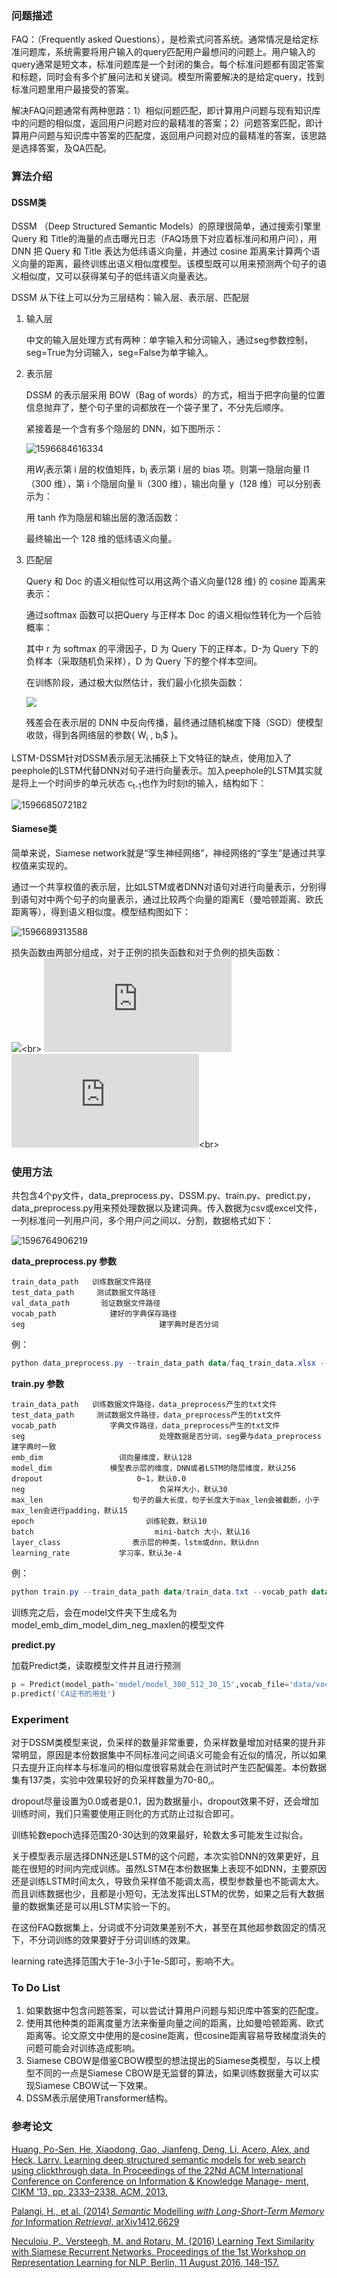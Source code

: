 

### 问题描述

FAQ：（Frequently asked Questions），是检索式问答系统。通常情况是给定标准问题库，系统需要将用户输入的query匹配用户最想问的问题上。用户输入的query通常是短文本，标准问题库是一个封闭的集合。每个标准问题都有固定答案和标题，同时会有多个扩展问法和关键词。模型所需要解决的是给定query，找到标准问题里用户最接受的答案。

解决FAQ问题通常有两种思路：1）相似问题匹配，即计算用户问题与现有知识库中的问题的相似度，返回用户问题对应的最精准的答案；2）问题答案匹配，即计算用户问题与知识库中答案的匹配度，返回用户问题对应的最精准的答案，该思路是选择答案，及QA匹配。

### 算法介绍

#### DSSM类

DSSM （Deep Structured Semantic Models）的原理很简单，通过搜索引擎里 Query 和 Title的海量的点击曝光日志（FAQ场景下对应着标准问和用户问），用 DNN 把 Query 和 Title 表达为低纬语义向量，并通过 cosine 距离来计算两个语义向量的距离，最终训练出语义相似度模型。该模型既可以用来预测两个句子的语义相似度，又可以获得某句子的低纬语义向量表达。

DSSM 从下往上可以分为三层结构：输入层、表示层、匹配层

1. 输入层

   中文的输入层处理方式有两种：单字输入和分词输入，通过seg参数控制，seg=True为分词输入，seg=False为单字输入。

2. 表示层

   DSSM 的表示层采用 BOW（Bag of words）的方式，相当于把字向量的位置信息抛弃了，整个句子里的词都放在一个袋子里了，不分先后顺序。

   紧接着是一个含有多个隐层的 DNN，如下图所示：

   ![1596684616334](images/1596684616334.png)

   用$W_i$表示第 i 层的权值矩阵，b<sub>i</sub> 表示第 i 层的 bias 项。则第一隐层向量 l1（300 维），第 i 个隐层向量 li（300 维），输出向量 y（128 维）可以分别表示为：

   用 tanh 作为隐层和输出层的激活函数：

   最终输出一个 128 维的低纬语义向量。

3. 匹配层

   Query 和 Doc 的语义相似性可以用这两个语义向量(128 维) 的 cosine 距离来表示：

   通过softmax 函数可以把Query 与正样本 Doc 的语义相似性转化为一个后验概率：

   其中 r 为 softmax 的平滑因子，D 为 Query 下的正样本，D-为 Query 下的负样本（采取随机负采样），D 为 Query 下的整个样本空间。

   在训练阶段，通过极大似然估计，我们最小化损失函数：<br>

   ![](https://latex.codecogs.com/svg.latex?L=-log\prod\limits_{(Q,D^+)}{P(D^+|Q)})

   残差会在表示层的 DNN 中反向传播，最终通过随机梯度下降（SGD）使模型收敛，得到各网络层的参数{ W<sub>i</sub> , b<sub>i</sub>$ }。

LSTM-DSSM针对DSSM表示层无法捕获上下文特征的缺点，使用加入了peephole的LSTM代替DNN对句子进行向量表示。加入peephole的LSTM其实就是将上一个时间步的单元状态 c<sub>t-1</sub>也作为时刻t的输入，结构如下： 

![1596685072182](images/1596685072182.png)

#### Siamese类

简单来说，Siamese network就是“孪生神经网络”，神经网络的“孪生”是通过共享权值来实现的。

通过一个共享权值的表示层，比如LSTM或者DNN对语句对进行向量表示，分别得到语句对中两个句子的向量表示，通过比较两个向量的距离E（曼哈顿距离、欧氏距离等），得到语义相似度。模型结构图如下：



![1596689313588](images/1596689313588.png)

损失函数由两部分组成，对于正例的损失函数和对于负例的损失函数：<br>
![](https://latex.codecogs.com/svg.latex?L_+(x_1,x_2)%20=%20\frac{1}{4}(1-E_w)^2)<br>
![](https://latex.codecogs.com/gif.latex?L_-%28x_1%2Cx_2%29%20%3D%20%5Cbegin%7Bcases%7D%20E_w%5E2%20%5Cquad%20if%20E_w%3Em%5C%5C0%20%5Cquad%20otherwise%5Cend%7Bcases%7D)<br>
![](https://latex.codecogs.com/svg.latex?L%20=%20yL_+(x_1,x_2)+(1-y)L_-(x_1,x_2))<br>


### 使用方法	

共包含4个py文件，data_preprocess.py、DSSM.py、train.py、predict.py，data_preprocess.py用来预处理数据以及建词典。传入数据为csv或excel文件，一列标准问一列用户问，多个用户问之间以、分割，数据格式如下：

![1596764906219](images/1596764906219.png)

__data_preprocess.py 参数__

~~~
train_data_path   训练数据文件路径
test_data_path     测试数据文件路径
val_data_path       验证数据文件路径
vocab_path            建好的字典保存路径
seg                              建字典时是否分词
~~~

例：

~~~~~~powershell
python data_preprocess.py --train_data_path data/faq_train_data.xlsx --test_data_path data/faq_test_data.xlsx --vocab_path data/vocab.txt --seg True
~~~~~~

__train.py 参数__

~~~
train_data_path   训练数据文件路径，data_preprocess产生的txt文件
test_data_path     测试数据文件路径，data_preprocess产生的txt文件
vocab_path            字典文件路径，data_preprocess产生的txt文件
seg                              处理数据是否分词，seg要与data_preprocess建字典时一致
emb_dim                 词向量维度，默认128
model_dim             模型表示层的维度，DNN或者LSTM的隐层维度，默认256
dropout                     0~1，默认0.0
neg                              负采样大小，默认30
max_len                    句子的最大长度，句子长度大于max_len会被截断，小于max_len会进行padding，默认15
epoch                         训练轮数，默认10
batch                           mini-batch 大小，默认16
layer_class                表示层的种类，lstm或dnn，默认dnn
learning_rate           学习率，默认3e-4
~~~

例：

~~~powershell
python train.py --train_data_path data/train_data.txt --vocab_path data/vocab.txt --neg 90 --test_data_path data/test_data.txt --epoch 20 --dropout 0.1 --emb_dim 256 --model_dim 400
~~~

训练完之后，会在model文件夹下生成名为model_emb_dim_model_dim_neg_maxlen的模型文件

__predict.py__

加载Predict类，读取模型文件并且进行预测

~~~python
p = Predict(model_path='model/model_300_512_30_15',vocab_file='data/vocab.txt',seg=True)
p.predict('CA证书的用处')
~~~

### Experiment

对于DSSM类模型来说，负采样的数量非常重要，负采样数量增加对结果的提升非常明显，原因是本份数据集中不同标准问之间语义可能会有近似的情况，所以如果只去提升正向样本与标准问的相似度很容易就会在测试时产生匹配偏差。本份数据集有137类，实验中效果较好的负采样数量为70-80,。

dropout尽量设置为0.0或者是0.1，因为数据量小，dropout效果不好，还会增加训练时间，我们只需要使用正则化的方式防止过拟合即可。

训练轮数epoch选择范围20-30达到的效果最好，轮数太多可能发生过拟合。

关于模型表示层选择DNN还是LSTM的这个问题，本次实验DNN的效果更好，且能在很短的时间内完成训练。虽然LSTM在本份数据集上表现不如DNN，主要原因还是训练LSTM时间太久，导致负采样值不能调太高，模型参数量也不能调太大。而且训练数据也少，且都是小短句，无法发挥出LSTM的优势，如果之后有大数据量的数据集还是可以用LSTM实验一下的。

在这份FAQ数据集上，分词或不分词效果差别不大，甚至在其他超参数固定的情况下，不分词训练的效果要好于分词训练的效果。

learning rate选择范围大于1e-3小于1e-5即可，影响不大。


### To Do List
1. 如果数据中包含问题答案，可以尝试计算用户问题与知识库中答案的匹配度。
2. 使用其他种类的距离度量方法来衡量向量之间的距离，比如曼哈顿距离、欧式距离等。论文原文中使用的是cosine距离，但cosine距离容易导致梯度消失的问题可能会对训练造成影响。
3. Siamese CBOW是借鉴CBOW模型的想法提出的Siamese类模型，与以上模型不同的一点是Siamese CBOW是无监督的算法，如果训练数据量大可以实现Siamese CBOW试一下效果。
4. DSSM表示层使用Transformer结构。


### 参考论文

[Huang, Po-Sen, He, Xiaodong, Gao, Jianfeng, Deng, Li, Acero, Alex, and Heck, Larry. Learning
deep structured semantic models for web search using clickthrough data. In Proceedings of the
22Nd ACM International Conference on Conference on Information &#38; Knowledge Manage-
ment, CIKM ’13, pp. 2333–2338. ACM, 2013.](https://dl.acm.org/doi/10.1145/2505515.2505665)

[Palangi, H., et al. (2014) *Semantic* Modelling *with* *Long-Short-Term* *Memory* *for* Information *Retrieval*. arXiv1412.6629](https://arxiv.org/pdf/1412.6629.pdf)

[Neculoiu, P., Versteegh, M. and Rotaru, M. (2016) Learning Text Similarity with Siamese Recurrent Networks. Proceedings of the 1st Workshop on Representation Learning for NLP, Berlin, 11 August 2016, 148-157.](https://www.aclweb.org/anthology/W16-1617.pdf)
